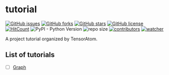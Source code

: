 # tutorial

[![GitHub issues](https://img.shields.io/github/issues/TensorAtom/tutorial)](https://github.com/TensorAtom/tutorial/issues) [![GitHub forks](https://img.shields.io/github/forks/TensorAtom/tutorial)](https://github.com/TensorAtom/tutorial/network) [![GitHub stars](https://img.shields.io/github/stars/TensorAtom/tutorial)](https://github.com/TensorAtom/tutorial/stargazers) [![GitHub license](https://img.shields.io/github/license/TensorAtom/tutorial)](https://github.com/TensorAtom/tutorial/blob/master/LICENSE) [![HitCount](http://hits.dwyl.io/TensorAtom/tutorial.svg)](http://hits.dwyl.io/TensorAtom/tutorial) ![PyPI - Python Version](https://img.shields.io/pypi/pyversions/cv) ![repo size](https://img.shields.io/github/repo-size/TensorAtom/tutorial.svg) [![contributors](https://img.shields.io/github/contributors/TensorAtom/tutorial.svg)](https://github.com/TensorAtom/tutorial/graphs/contributors) [![watcher](https://img.shields.io/github/watchers/TensorAtom/tutorial.svg)](https://github.com/TensorAtom/tutorial/watchers)

A project tutorial organized by TensorAtom.

## List of tutorials

- [ ] [Graph](Graph/README.md)
